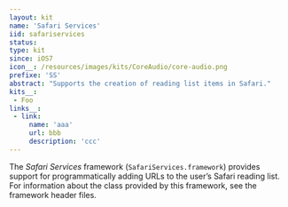 ```yaml
---
layout: kit
name: 'Safari Services'
iid: safariservices
status:
type: kit
since: iOS7
icon__: /resources/images/kits/CoreAudio/core-audio.png
prefixe: 'SS'
abstract: "Supports the creation of reading list items in Safari."
kits__:
 - Foo
links__:
 - link:
     name: 'aaa'
     url: bbb
     description: 'ccc'
---
```


The *Safari Services* framework (`SafariServices.framework`) provides support for programmatically adding URLs to the user’s Safari reading list. For information about the class provided by this framework, see the framework header files.

